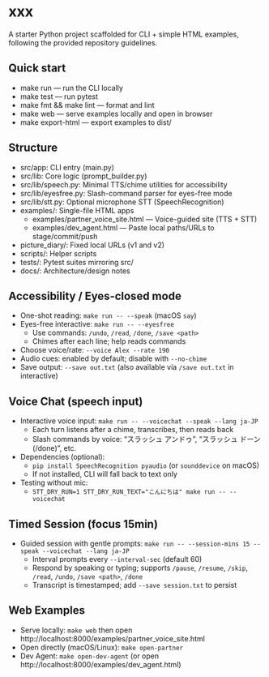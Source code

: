 # xxx

A starter Python project scaffolded for CLI + simple HTML examples, following the provided repository guidelines.

## Quick start
- make run — run the CLI locally
- make test — run pytest
- make fmt && make lint — format and lint
- make web — serve examples locally and open in browser
- make export-html — export examples to dist/

## Structure
- src/app: CLI entry (main.py)
- src/lib: Core logic (prompt_builder.py)
- src/lib/speech.py: Minimal TTS/chime utilities for accessibility
- src/lib/eyesfree.py: Slash-command parser for eyes-free mode
 - src/lib/stt.py: Optional microphone STT (SpeechRecognition)
- examples/: Single-file HTML apps
  - examples/partner_voice_site.html — Voice-guided site (TTS + STT)
  - examples/dev_agent.html — Paste local paths/URLs to stage/commit/push
- picture_diary/: Fixed local URLs (v1 and v2)
- scripts/: Helper scripts
- tests/: Pytest suites mirroring src/
- docs/: Architecture/design notes

## Accessibility / Eyes-closed mode
- One-shot reading: `make run -- --speak` (macOS `say`)
- Eyes-free interactive: `make run -- --eyesfree`
  - Use commands: `/undo`, `/read`, `/done`, `/save <path>`
  - Chimes after each line; help reads commands
- Choose voice/rate: `--voice Alex --rate 190`
- Audio cues: enabled by default; disable with `--no-chime`
- Save output: `--save out.txt` (also available via `/save out.txt` in interactive)

## Voice Chat (speech input)
- Interactive voice input: `make run -- --voicechat --speak --lang ja-JP`
  - Each turn listens after a chime, transcribes, then reads back
  - Slash commands by voice: “スラッシュ アンドゥ”, “スラッシュ ドーン(/done)”, etc.
- Dependencies (optional):
  - `pip install SpeechRecognition pyaudio` (or `sounddevice` on macOS)
  - If not installed, CLI will fall back to text only
- Testing without mic:
  - `STT_DRY_RUN=1 STT_DRY_RUN_TEXT="こんにちは" make run -- --voicechat`

## Timed Session (focus 15min)
- Guided session with gentle prompts: `make run -- --session-mins 15 --speak --voicechat --lang ja-JP`
  - Interval prompts every `--interval-sec` (default 60)
  - Respond by speaking or typing; supports `/pause`, `/resume`, `/skip`, `/read`, `/undo`, `/save <path>`, `/done`
  - Transcript is timestamped; add `--save session.txt` to persist

## Web Examples
- Serve locally: `make web` then open http://localhost:8000/examples/partner_voice_site.html
- Open directly (macOS/Linux): `make open-partner`
 - Dev Agent: `make open-dev-agent` (or open http://localhost:8000/examples/dev_agent.html)
